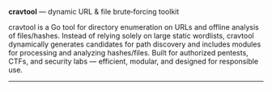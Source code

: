 **cravtool**  — dynamic URL & file brute‑forcing toolkit

cravtool is a Go tool for directory enumeration on URLs and offline analysis of files/hashes. Instead of relying solely on large static wordlists, cravtool dynamically generates candidates for path discovery and includes modules for processing and analyzing hashes/files. Built for authorized pentests, CTFs, and security labs — efficient, modular, and designed for responsible use.

---
